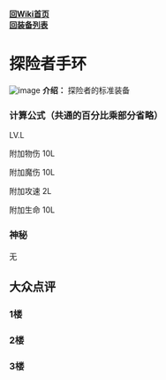 [**回Wiki首页**](../README.md)   
[**回装备列表**](index.md)
# 探险者手环
![image](https://user-images.githubusercontent.com/35645329/193940194-dec60676-55a7-4a72-aac2-ca32980682bf.png) **介绍：** 探险者的标准装备
### 计算公式（共通的百分比乘部分省略）
LV.L   

附加物伤 10L   

附加魔伤 10L   

附加攻速 2L    

附加生命 10L   

### 神秘
无

## 大众点评
### 1楼 

### 2楼 

### 3楼 
